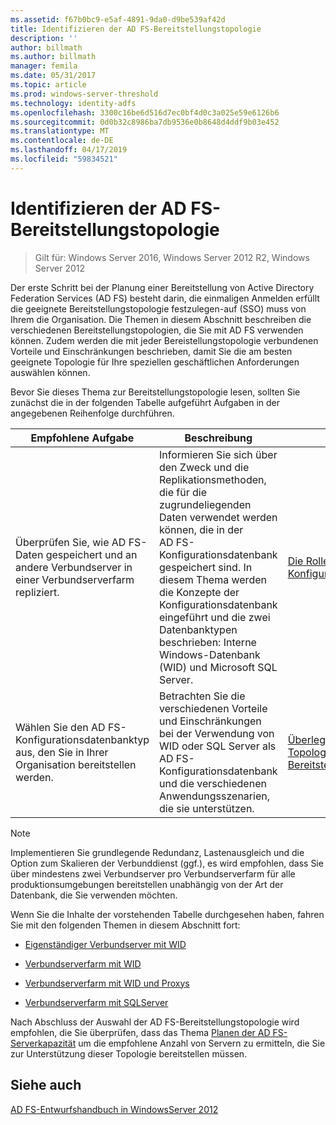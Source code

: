 ```yaml
---
ms.assetid: f67b0bc9-e5af-4891-9da0-d9be539af42d
title: Identifizieren der AD FS-Bereitstellungstopologie
description: ''
author: billmath
ms.author: billmath
manager: femila
ms.date: 05/31/2017
ms.topic: article
ms.prod: windows-server-threshold
ms.technology: identity-adfs
ms.openlocfilehash: 3300c16be6d516d7ec0bf4d0c3a025e59e6126b6
ms.sourcegitcommit: 0d0b32c8986ba7db9536e0b8648d4ddf9b03e452
ms.translationtype: MT
ms.contentlocale: de-DE
ms.lasthandoff: 04/17/2019
ms.locfileid: "59834521"
---
```

# <a name="determine-your-ad-fs-deployment-topology"></a>Identifizieren der AD FS-Bereitstellungstopologie

>Gilt für: Windows Server 2016, Windows Server 2012 R2, Windows Server 2012

Der erste Schritt bei der Planung einer Bereitstellung von Active Directory Federation Services \(AD FS\) besteht darin, die einmaligen Anmelden erfüllt die geeignete Bereitstellungstopologie festzulegen\-auf \(SSO\) muss von Ihrem die Organisation. Die Themen in diesem Abschnitt beschreiben die verschiedenen Bereitstellungstopologien, die Sie mit AD FS verwenden können. Zudem werden die mit jeder Bereistellungstopologie verbundenen Vorteile und Einschränkungen beschrieben, damit Sie die am besten geeignete Topologie für Ihre speziellen geschäftlichen Anforderungen auswählen können.  
  
Bevor Sie dieses Thema zur Bereitstellungstopologie lesen, sollten Sie zunächst die in der folgenden Tabelle aufgeführt Aufgaben in der angegebenen Reihenfolge durchführen.  
  
|Empfohlene Aufgabe|Beschreibung|Referenz|  
|--------------------|---------------|-------------|  
|Überprüfen Sie, wie AD FS-Daten gespeichert und an andere Verbundserver in einer Verbundserverfarm repliziert.|Informieren Sie sich über den Zweck und die Replikationsmethoden, die für die zugrundeliegenden Daten verwendet werden können, die in der AD FS-Konfigurationsdatenbank gespeichert sind. In diesem Thema werden die Konzepte der Konfigurationsdatenbank eingeführt und die zwei Datenbanktypen beschrieben: Interne Windows-Datenbank \(WID\) und Microsoft SQL Server.|[Die Rolle der AD FS-Konfigurationsdatenbank](../../ad-fs/technical-reference/The-Role-of-the-AD-FS-Configuration-Database.md)|  
|Wählen Sie den AD FS-Konfigurationsdatenbanktyp aus, den Sie in Ihrer Organisation bereitstellen werden.|Betrachten Sie die verschiedenen Vorteile und Einschränkungen bei der Verwendung von WID oder SQL Server als AD FS-Konfigurationsdatenbank und die verschiedenen Anwendungsszenarien, die sie unterstützen.|[Überlegungen zur Topologie der AD FS-Bereitstellung](AD-FS-Deployment-Topology-Considerations.md)|  
  
> [!NOTE]  
> Implementieren Sie grundlegende Redundanz, Lastenausgleich und die Option zum Skalieren der Verbunddienst \(ggf.\), es wird empfohlen, dass Sie über mindestens zwei Verbundserver pro Verbundserverfarm für alle produktionsumgebungen bereitstellen unabhängig von der Art der Datenbank, die Sie verwenden möchten.  
  
Wenn Sie die Inhalte der vorstehenden Tabelle durchgesehen haben, fahren Sie mit den folgenden Themen in diesem Abschnitt fort:  
  
-   [Eigenständiger Verbundserver mit WID](Stand-Alone-Federation-Server-Using-WID.md)  
  
-   [Verbundserverfarm mit WID](Federation-Server-Farm-Using-WID-2012.md)  
  
-   [Verbundserverfarm mit WID und Proxys](Federation-Server-Farm-Using-WID-and-Proxies-2012.md)  
  
-   [Verbundserverfarm mit SQLServer](Federation-Server-Farm-Using-SQL-Server-2012.md)  
  
Nach Abschluss der Auswahl der AD FS-Bereitstellungstopologie wird empfohlen, die Sie überprüfen, dass das Thema [Planen der AD FS-Serverkapazität](Planning-for-AD-FS-Server-Capacity.md) um die empfohlene Anzahl von Servern zu ermitteln, die Sie zur Unterstützung dieser Topologie bereitstellen müssen.  
  
## <a name="see-also"></a>Siehe auch
[AD FS-Entwurfshandbuch in WindowsServer 2012](AD-FS-Design-Guide-in-Windows-Server-2012.md)

